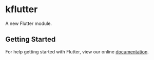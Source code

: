# kflutter

A new Flutter module.

## Getting Started

For help getting started with Flutter, view our online
[documentation](https://flutter.io/).
